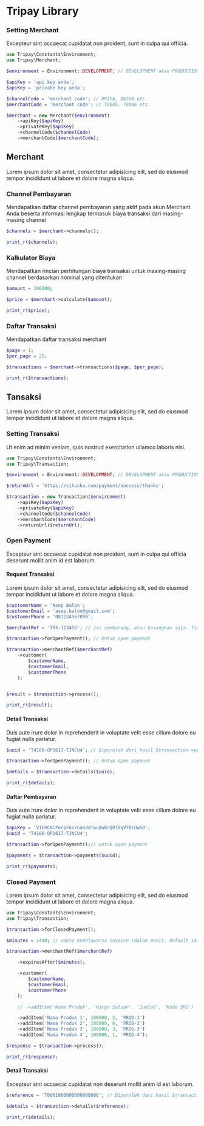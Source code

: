 # Tripay Library

### Setting Merchant

Excepteur sint occaecat cupidatat non proident, sunt in culpa qui officia.

```php
use Tripay\Constants\Environment;
use Tripay\Merchant;

$environment = Environment::DEVELOPMENT; // DEVELOPMENT atau PRODUCTION.

$apiKey = 'api key anda';
$apiKey = 'private key anda';

$channelCode = 'merchant code'; // BRIVA, BNIVA etc.
$merchantCode = 'merchant code'; // T0005, T0006 etc.

$merchant = new Merchant($environment)
    ->apiKey($apiKey)
    ->privateKey($apiKey)
    ->channelCode($channelCode)
    ->merchantCode($merchantCode);
```

## Merchant

Lorem ipsum dolor sit amet, consectetur adipisicing elit, sed do eiusmod
tempor incididunt ut labore et dolore magna aliqua.



### Channel Pembayaran

Mendapatkan daftar channel pembayaran yang aktif pada akun Merchant
Anda beserta informasi lengkap termasuk biaya transaksi dari masing-masing channel

```php
$channels = $merchant->channels();

print_r($channels);
```



### Kalkulator Biaya

Mendapatkan rincian perhitungan biaya transaksi untuk masing-masing
channel berdasarkan nominal yang ditentukan

```php
$amount = 100000;

$price = $merchant->calculate($amount);

print_r($price);
```



### Daftar Transaksi

Mendapatkan daftar transaksi merchant


```php
$page = 1;
$per_page = 25;

$transactions = $merchant->transactions($page, $per_page);

print_r($transactions);
```



## Tansaksi

Lorem ipsum dolor sit amet, consectetur adipisicing elit, sed do eiusmod
tempor incididunt ut labore et dolore magna aliqua.


### Setting Transaksi

Ut enim ad minim veniam, quis nostrud exercitation ullamco laboris nisi.

```php
use Tripay\Constants\Environment;
use Tripay\Transaction;

$environment = Environment::DEVELOPMENT; // DEVELOPMENT atau PRODUCTION.

$returnUrl = 'https://situsku.com/payment/success/thanks';

$transaction = new Transaction($environment)
    ->apiKey($apiKey)
    ->privateKey($apiKey)
    ->channelCode($channelCode)
    ->merchantCode($merchantCode)
    ->returnUrl($returnUrl);
```


### Open Payment

Excepteur sint occaecat cupidatat non proident, sunt in culpa qui
officia deserunt mollit anim id est laborum.


#### Request Transaksi

Lorem ipsum dolor sit amet, consectetur adipisicing elit, sed do eiusmod
tempor incididunt ut labore et dolore magna aliqua.

```php
$customerName = 'Asep Balon';
$customerEmail = 'asep.balon@gmail.com';
$customerPhone = '081234567890';

$merchantRef = 'TRX-123456'; // isi sembarang, atau kosongkan saja. Tidak wajib.

$transaction->forOpenPayment(); // Untuk open payment

$transaction->merchantRef($merchantRef)
    ->customer(
        $customerName,
        $customerEmail,
        $customerPhone
    );


$result = $transaction->process();

print_r($result);
```


#### Detail Transaksi

Duis aute irure dolor in reprehenderit in voluptate velit esse
cillum dolore eu fugiat nulla pariatur.

```php
$uuid = 'T4160-OP1617-TJNCU4'; // Diperoleh dari hasil $transaction->process();

$transaction->forOpenPayment(); // Untuk open payment

$details = $transaction->details($uuid);

print_r($details);
```


#### Daftar Pembayaran

Duis aute irure dolor in reprehenderit in voluptate velit esse
cillum dolore eu fugiat nulla pariatur.

```php
$apiKey = 'VIFHCKCPecpF6c7nanddTwu0w0rQ0l8qVY0iUwb0';
$uuid = 'T4160-OP1617-TJNCU4';

$transaction->forOpenPayment();// Untuk open payment

$payments = $transaction->payments($uuid);

print_r($payments);
```


### Closed Payment

Lorem ipsum dolor sit amet, consectetur adipisicing elit, sed do eiusmod
tempor incididunt ut labore et dolore magna aliqua.

```php
use Tripay\Constants\Environment;
use Tripay\Transaction;

$transaction->forClosedPayment();

$minutes = 1440; // waktu kedaluwarsa invoice (dalam menit, default 1440 = 24 jam);

$transaction->merchantRef($merchantRef)

    ->expiresAfter($minutes);

    ->customer(
        $customerName,
        $customerEmail,
        $customerPhone
    );

    // ->addItem('Nama Produk', 'Harga Satuan', 'Jumlah', 'Kode SKU')

    ->addItem('Nama Produk 1', 100000, 2, 'PROD-1')
    ->addItem('Nama Produk 2', 100000, 6, 'PROD-2')
    ->addItem('Nama Produk 3', 100000, 3, 'PROD-3')
    ->addItem('Nama Produk 4', 100000, 1, 'PROD-4');

$response = $transaction->process();

print_r($response);
```

#### Detail Transaksi

Excepteur sint occaecat cupidatat non  deserunt mollit anim id est laborum.

```php
$reference = 'T0001000000000000006'; // Diperoleh dari hasil $transaction->process();

$details = $transaction->details($reference);

print_r($details);
```